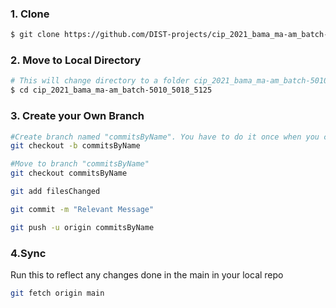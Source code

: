 ### 1. Clone 
```sh
$ git clone https://github.com/DIST-projects/cip_2021_bama_ma-am_batch-5010_5018_5125.git
```
### 2. Move to Local Directory
```sh
# This will change directory to a folder cip_2021_bama_ma-am_batch-5010_5018_5125
$ cd cip_2021_bama_ma-am_batch-5010_5018_5125
```
### 3. Create your Own Branch
```sh
#Create branch named "commitsByName". You have to do it once when you create branch initially.
git checkout -b commitsByName

#Move to branch "commitsByName"
git checkout commitsByName

git add filesChanged

git commit -m "Relevant Message"

git push -u origin commitsByName

```

### 4.Sync


Run this to reflect any changes done in the main in your local repo
```sh
git fetch origin main
```
